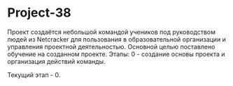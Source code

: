 # Project-38
Проект создаётся небольшой командой учеников под руководством людей из Netcracker для пользования в образовательной организации и управления проектной деятельностью.
Основной целью поставлено обучение на созданном проекте.
Этапы:
0 - создание основы проекта и организация действий команды.










Текущий этап - 0.
